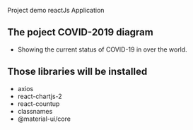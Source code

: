 Project demo reactJs Application

## The poject COVID-2019 diagram

- Showing the current status of COVID-19 in over the world.

## Those libraries will be installed

- axios
- react-chartjs-2
- react-countup
- classnames
- @material-ui/core
